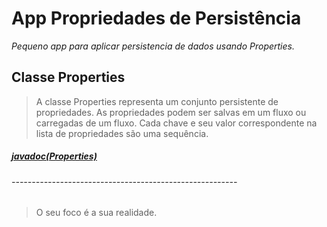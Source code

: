 # App Propriedades de Persistência
_Pequeno app para aplicar persistencia de dados usando Properties._

## Classe Properties
> A classe Properties representa um conjunto persistente de propriedades. As propriedades podem ser salvas em um fluxo ou carregadas de um fluxo. Cada chave e seu valor correspondente na lista de propriedades são uma sequência.

##### [javadoc(Properties)](https://docs.oracle.com/javase/7/docs/api/java/util/Properties.html)

###### --------------------------------------------------------
> O seu foco é a sua realidade.